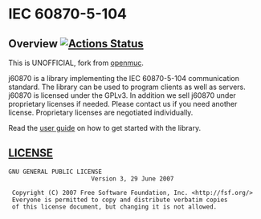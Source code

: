 # IEC 60870-5-104

## Overview [![Actions Status](https://github.com/gythialy/j60870/workflows/Main%20workflow/badge.svg)](https://github.com/gythialy/j60870/actions)

This is UNOFFICIAL, fork from [openmuc](https://www.openmuc.org/iec-60870-5-104/).

j60870 is a library implementing the IEC 60870-5-104 communication standard. The library can be used to program clients
as well as servers. j60870 is licensed under the GPLv3. In addition we sell j60870 under proprietary licenses if needed.
Please contact us if you need another license. Proprietary licenses are negotiated individually.

Read the [user guide](https://gythialy.github.io/j60870/) on how to get started with the library.

## [LICENSE](LICENSE.txt)

```
GNU GENERAL PUBLIC LICENSE
                       Version 3, 29 June 2007

 Copyright (C) 2007 Free Software Foundation, Inc. <http://fsf.org/>
 Everyone is permitted to copy and distribute verbatim copies
 of this license document, but changing it is not allowed.
```
